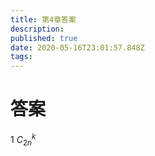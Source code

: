 ```yaml
---
title: 第4章答案
description: 
published: true
date: 2020-05-16T23:01:57.848Z
tags: 
---
```


# 答案
1 $C_{2n}^k$